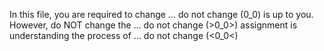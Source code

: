 In this file, you are required to change     ... do not change
(0_0)
is up to you.  However, do NOT change the    ... do not change
(>0_0>)
assignment is understanding the process of   ... do not change
(<0_0<)
